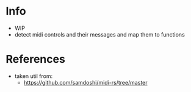 # Info
- WIP
- detect midi controls and their messages and map them to functions

# References
- taken util from:
  - https://github.com/samdoshi/midi-rs/tree/master
